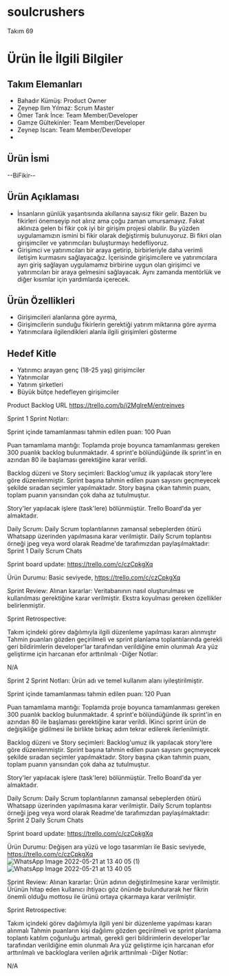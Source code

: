 # soulcrushers
Takım 69

# Ürün İle İlgili Bilgiler

## Takım Elemanları

- Bahadır Kümüş: Product Owner
- Zeynep Ilım Yılmaz: Scrum Master
- Ömer Tarık İnce: Team Member/Developer
- Gamze Gültekinler: Team Member/Developer
- Zeynep Iscan: Team Member/Developer
- 
## Ürün İsmi

--BiFikir--

## Ürün Açıklaması

- İnsanların günlük yaşantısında akıllarına sayısız fikir gelir. Bazen bu fikirleri önemseyip not alırız ama çoğu zaman umursamayız. Fakat aklınıza gelen bi fikir çok iyi  bir girişim projesi olabilir. Bu yüzden uygulamamızın ismini bi fikir olarak değiştirmiş bulunuyoruz. Bi fikri olan girişimciler ve yatırımcıları buluşturmayı hedefliyoruz.
- Girişimci ve yatırımcıları bir araya getirip, birbirleriyle daha verimli iletişim kurmasını sağlayacağız. İçerisinde girişimcilere ve yatırımcılara ayrı giriş sağlayan uygulamamız birbirine uygun olan girişimci ve yatırımcıları bir araya gelmesini sağlayacak. Aynı zamanda mentörlük ve diğer kısımlar için yardımlarda içerecek.
## Ürün Özellikleri

- Girişimcileri alanlarına göre ayırma, 
- Girişimcilerin sunduğu fikirlerin gerektiği yatırım miktarına göre ayırma
- Yatırımcılara ilgilendikleri alanla ilgili girişimleri gösterme

## Hedef Kitle

-  Yatırımcı arayan genç (18-25 yaş) girişimciler
-  Yatırımcılar
-  Yatırım şirketleri
-  Büyük bütçe hedefleyen girişimciler


Product Backlog URL
https://trello.com/b/i2MgIreM/entreinves

Sprint 1
Sprint Notları:

Sprint içinde tamamlanması tahmin edilen puan: 100 Puan

Puan tamamlama mantığı: Toplamda proje boyunca tamamlanması gereken 300 puanlık backlog bulunmaktadır. 4 sprint'e bölündüğünde ilk sprint'in en azından 80 ile başlaması gerektiğine karar verildi.

Backlog düzeni ve Story seçimleri: Backlog'umuz ilk yapılacak story'lere göre düzenlenmiştir. Sprint başına tahmin edilen puan sayısını geçmeyecek şekilde sıradan seçimler yapılmaktadır. Story başına çıkan tahmin puanı, toplam puanın yarısından çok daha az tutulmuştur.

Story'ler yapılacak işlere (task'lere) bölünmüştür. Trello Board'da yer almaktadır.

Daily Scrum: Daily Scrum toplantılarının zamansal sebeplerden ötürü Whatsapp üzerinden yapılmasına karar verilmiştir. Daily Scrum toplantısı örneği jpeg veya word olarak Readme'de tarafımızdan paylaşılmaktadır: Sprint 1 Daily Scrum Chats

Sprint board update: https://trello.com/c/czCpkgXq

Ürün Durumu: Basic seviyede, https://trello.com/c/czCpkgXq

Sprint Review: Alınan kararlar: Veritabanının nasıl oluşturulması ve kullanılması gerektiğine karar verilmiştir. Ekstra koyulması gereken özellikler belirlenmiştir.

Sprint Retrospective:

Takım içindeki görev dağılımıyla ilgili düzenleme yapılması kararı alınmıştır
Tahmin puanları gözden geçirilmeli ve sprint planlama toplantılarında gerekli geri bildirimlerin developer'lar tarafından verildiğine emin olunmalı
Ara yüz geliştirme için harcanan efor arttırılmalı
-Diğer Notlar:

N/A

Sprint 2
Sprint Notları: Ürün adı ve temel kullanım alanı iyileştirilmiştir.

Sprint içinde tamamlanması tahmin edilen puan: 120 Puan

Puan tamamlama mantığı: Toplamda proje boyunca tamamlanması gereken 300 puanlık backlog bulunmaktadır. 4 sprint'e bölündüğünde ilk sprint'in en azından 80 ile başlaması gerektiğine karar verildi. İKinci sprint ürün de değişikliğe gidilmesi ile birlikte birkaç adım tekrar edilerek ilerlenilmiştir.

Backlog düzeni ve Story seçimleri: Backlog'umuz ilk yapılacak story'lere göre düzenlenmiştir. Sprint başına tahmin edilen puan sayısını geçmeyecek şekilde sıradan seçimler yapılmaktadır. Story başına çıkan tahmin puanı, toplam puanın yarısından çok daha az tutulmuştur.

Story'ler yapılacak işlere (task'lere) bölünmüştür. Trello Board'da yer almaktadır. 

Daily Scrum: Daily Scrum toplantılarının zamansal sebeplerden ötürü Whatsapp üzerinden yapılmasına karar verilmiştir. Daily Scrum toplantısı örneği jpeg veya word olarak Readme'de tarafımızdan paylaşılmaktadır: Sprint 2 Daily Scrum Chats

Sprint board update: https://trello.com/c/czCpkgXq

Ürün Durumu: Değişen ara yüzü ve logo tasarımları ile Basic seviyede, https://trello.com/c/czCpkgXq
![WhatsApp Image 2022-05-21 at 13 40 05 (1)](https://user-images.githubusercontent.com/104437382/169877276-a11e8635-5ddd-43cd-8042-9be2fe63f567.jpeg)                
![WhatsApp Image 2022-05-21 at 13 40 05](https://user-images.githubusercontent.com/104437382/169877292-e727c2c9-6cf0-4a55-9e76-2ab5d581ffc4.jpeg)

Sprint Review: Alınan kararlar: Ürün adının değiştirilmesine karar verilmiştir. Ürünün hitap eden kullanıcı ihtiyacı göz önünde bulundurarak her fikrin önemli olduğu mottosu ile ürünü ortaya çıkarmaya karar verilmiştir.

Sprint Retrospective:

Takım içindeki görev dağılımıyla ilgili yeni bir düzenleme yapılması kararı alınmalı
Tahmin puanların kişi dağılımı gözden geçirilmeli ve sprint planlama toplantı katılım çoğunluğu artmalı, gerekli geri bildirimlerin developer'lar tarafından verildiğine emin olunmalı
Ara yüz geliştirme için harcanan efor arttırılmalı ve backloglara verilen ağırlık arttırılmalı
-Diğer Notlar:

N/A

